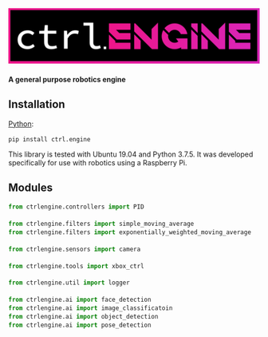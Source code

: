<div align="center">
  <img src="https://raw.githubusercontent.com/0xJeremy/ctrl.engine/master/graphics/Logo.png">
</div>

#### A general purpose robotics engine

## Installation

[Python](https://pypi.org/project/ctrl.engine/):
```
pip install ctrl.engine
```

This library is tested with Ubuntu 19.04 and Python 3.7.5. It was developed specifically for use with robotics using a Raspberry Pi.

## Modules

```python
from ctrlengine.controllers import PID

from ctrlengine.filters import simple_moving_average
from ctrlengine.filters import exponentially_weighted_moving_average

from ctrlengine.sensors import camera

from ctrlengine.tools import xbox_ctrl

from ctrlengine.util import logger

from ctrlengine.ai import face_detection
from ctrlengine.ai import image_classificatoin
from ctrlengine.ai import object_detection
from ctrlengine.ai import pose_detection
```
